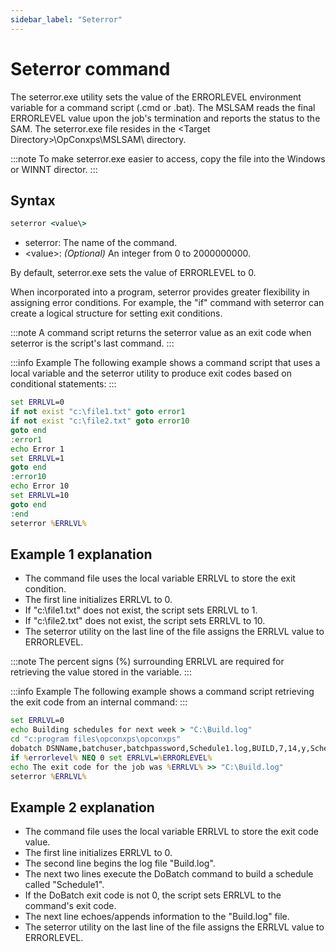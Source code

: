 ```yaml
---
sidebar_label: "Seterror"
---
```


# Seterror command

The seterror.exe utility sets the value of the ERRORLEVEL environment variable for a command script (.cmd or .bat). The MSLSAM reads the final ERRORLEVEL value upon the job's termination and reports the status to the SAM. The seterror.exe file resides in the <Target Directory\>\\OpConxps\\MSLSAM\\ directory.

:::note
To make seterror.exe easier to access, copy the file into the Windows or WINNT director.
:::

## Syntax

```bat
seterror <value\>
```

- seterror: The name of the command.
- <value\>: *(Optional)* An integer from 0 to 2000000000.

By default, seterror.exe sets the value of ERRORLEVEL to 0.

When incorporated into a program, seterror provides greater flexibility in assigning error conditions. For example, the "if" command with seterror can create a logical structure for setting exit conditions.

:::note
A command script returns the seterror value as an exit code when seterror is the script\'s last command.
:::

:::info Example
The following example shows a command script that uses a local variable and the seterror utility to produce exit codes based on conditional statements:
:::

```bat
set ERRLVL=0
if not exist "c:\file1.txt" goto error1
if not exist "c:\file2.txt" goto error10
goto end
:error1
echo Error 1
set ERRLVL=1
goto end
:error10
echo Error 10
set ERRLVL=10
goto end
:end
seterror %ERRLVL% 
```

## Example 1 explanation

- The command file uses the local variable ERRLVL to store the exit condition.
- The first line initializes ERRLVL to 0.
- If "c:\\file1.txt" does not exist, the script sets ERRLVL to 1.
- If "c:\\file2.txt" does not exist, the script sets ERRLVL to 10.
- The seterror utility on the last line of the file assigns the ERRLVL value to ERRORLEVEL.

:::note
The percent signs (%) surrounding ERRLVL are required for retrieving the value stored in the variable.
:::

:::info Example
The following example shows a command script retrieving the exit code from an internal command:
:::

```bat
set ERRLVL=0
echo Building schedules for next week > "C:\Build.log"
cd "c:program files\opconxps\opconxps"
dobatch DSNName,batchuser,batchpassword,Schedule1.log,BUILD,7,14,y,Schedule1
if %errorlevel% NEQ 0 set ERRLVL=%ERRORLEVEL%
echo The exit code for the job was %ERRLVL% >> "C:\Build.log"
seterror %ERRLVL%
```

## Example 2 explanation

- The command file uses the local variable ERRLVL to store the exit code value.
- The first line initializes ERRLVL to 0.
- The second line begins the log file "Build.log".
- The next two lines execute the DoBatch command to build a schedule called "Schedule1".
- If the DoBatch exit code is not 0, the script sets ERRLVL to the command's exit code.
- The next line echoes/appends information to the "Build.log" file.
- The seterror utility on the last line of the file assigns the ERRLVL value to ERRORLEVEL.
